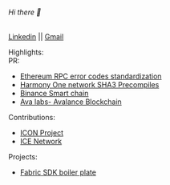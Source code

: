 ###### Hi there 👋
[Linkedin](https://www.linkedin.com/in/simsonraj/) || [Gmail](mailto:mailharshkhatri@gmail.com)

Highlights:
<br/>PR:
- [Ethereum RPC error codes standardization ](https://github.com/ethereum/execution-apis/pull/650)
- [Harmony One network SHA3 Precompiles](https://github.com/harmony-one/harmony/pull/3801)
- [Binance Smart chain](https://github.com/binance-chain/bsc/pull/357)
- [Ava labs- Avalance Blockchain](https://github.com/ava-labs/coreth/pull/167)

Contributions:
- [ICON Project](https://github.com/icon-project/btp)
- [ICE Network](https://github.com/web3labs/ice-substrate)

Projects:
- [Fabric SDK boiler plate](https://github.com/simsonraj/fabric-sdk-nestjs)

<!--
**simsonraj/simsonraj** is a ✨ _special_ ✨ repository because its `README.md` (this file) appears on your GitHub profile.

Here are some ideas to get you started:

- 🔭 I’m currently working on ...
- 🌱 I’m currently learning ...
- 👯 I’m looking to collaborate on ...
- 🤔 I’m looking for help with ...
- 💬 Ask me about ...
- 📫 How to reach me: ...
- 😄 Pronouns: ...
- ⚡ Fun fact: ...
-->
